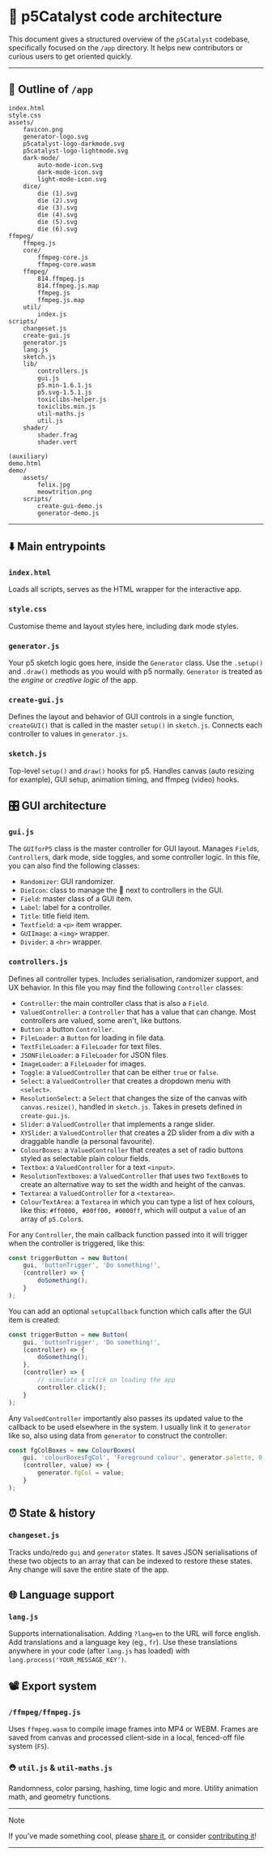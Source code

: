 # 🧱 p5Catalyst code architecture

This document gives a structured overview of the `p5Catalyst` codebase, specifically focused on the `/app` directory. It helps new contributors or curious users to get oriented quickly.

---

## 📃 Outline of `/app`
```
index.html
style.css
assets/
	favicon.png
	generator-logo.svg
	p5catalyst-logo-darkmode.svg
	p5catalyst-logo-lightmode.svg
	dark-mode/
		auto-mode-icon.svg
		dark-mode-icon.svg
		light-mode-icon.svg
	dice/
		die (1).svg
		die (2).svg
		die (3).svg
		die (4).svg
		die (5).svg
		die (6).svg
ffmpeg/
	ffmpeg.js
	core/
		ffmpeg-core.js
		ffmpeg-core.wasm
	ffmpeg/
		814.ffmpeg.js
		814.ffmpeg.js.map
		ffmpeg.js
		ffmpeg.js.map
	util/
		index.js
scripts/
	changeset.js
	create-gui.js
	generator.js
	lang.js
	sketch.js
	lib/
		controllers.js
		gui.js
		p5.min-1.6.1.js
		p5.svg-1.5.1.js
		toxiclibs-helper.js
		toxiclibs.min.js
		util-maths.js
		util.js
	shader/
		shader.frag
		shader.vert

(auxiliary)
demo.html
demo/
	assets/
		felix.jpg
		meowtrition.png
	scripts/
		create-gui-demo.js
		generator-demo.js
```

---

## ⬇️ Main entrypoints

### `index.html`
Loads all scripts, serves as the HTML wrapper for the interactive app.

### `style.css`
Customise theme and layout styles here, including dark mode styles.

### `generator.js`
Your p5 sketch logic goes here, inside the `Generator` class. Use the `.setup()` and `.draw()` methods as you would with p5 normally. `Generator` is treated as the *engine* or *creative logic* of the app.

### `create-gui.js`
Defines the layout and behavior of GUI controls in a single function, `createGUI()` that is called in the master `setup()` in `sketch.js`. Connects each controller to values in `generator.js`.

### `sketch.js`
Top-level `setup()` and `draw()` hooks for p5. Handles canvas (auto resizing for example), GUI setup, animation timing, and ffmpeg (video) hooks. 


## 🎛️ GUI architecture

### `gui.js`
The `GUIforP5` class is the master controller for GUI layout. Manages `Field`s, `Controller`s, dark mode, side toggles, and some controller logic.
In this file, you can also find the following classes:
- `Randomizer`: GUI randomizer.
- `DieIcon`: class to manage the 🎲 next to controllers in the GUI.
- `Field`: master class of a GUI item.
- `Label`: label for a controller.
- `Title`: title field item.
- `Textfield`: a `<p>` item wrapper.
- `GUIImage`: a `<img>` wrapper.
- `Divider`: a `<hr>` wrapper.

### `controllers.js`
Defines all controller types. Includes serialisation, randomizer support, and UX behavior.
In this file you may find the following `Controller` classes:
- `Controller`: the main controller class that is also a `Field`.
- `ValuedController`: a `Controller` that has a value that can change. Most controllers are valued, some aren't, like buttons.
- `Button`: a button `Controller`.
- `FileLoader`: a `Button` for loading in file data.
- `TextFileLoader`: a `FileLoader` for text files.
- `JSONFileLoader`: a `FileLoader` for JSON files.
- `ImageLoader`: a `FileLoader` for images.
- `Toggle`: a `ValuedController` that can be either `true` or `false`.
- `Select`: a `ValuedController` that creates a dropdown menu with `<select>`.
- `ResolutionSelect`: a `Select` that changes the size of the canvas with `canvas.resize()`, handled in `sketch.js`. Takes in presets defined in `create-gui.js`. 
- `Slider`: a `ValuedController` that implements a range slider.
- `XYSlider`: a `ValuedController` that creates a 2D slider from a div with a draggable handle (a personal favourite).
- `ColourBoxes`: a `ValuedController` that creates a set of radio buttons styled as selectable plain colour fields.
- `Textbox`: a `ValuedController` for a text `<input>`.
- `ResolutionTextboxes`: a `ValuedController` that uses two `TextBox`es to create an alternative way to set the width and height of the canvas. 
- `Textarea`: a `ValuedController` for a `<textarea>`.
- `ColourTextArea`: a `Textarea` in which you can type a list of hex colours, like this: `#ff0000, #00ff00, #0000ff`, which will output a `value` of an array of `p5.Color`s.

For any `Controller`, the main callback function passed into it will trigger when the controller is triggered, like this:
```js
const triggerButton = new Button(
	gui, 'buttonTrigger', 'Do something!',
	(controller) => {
		doSomething();
	}
);

```
You can add an optional `setupCallback` function which calls after the GUI item is created:
```js
const triggerButton = new Button(
	gui, 'buttonTrigger', 'Do something!',
	(controller) => {
		doSomething();
	},
	(controller) => {
		// simulate a click on loading the app
		controller.click();
	}
);

```
Any `ValuedController` importantly also passes its updated value to the callback to be used elsewhere in the system. I usually link it to `generator` like so, also using data from `generator` to construct the controller:

```js
const fgColBoxes = new ColourBoxes(
	gui, 'colourBoxesFgCol', 'Foreground colour', generator.palette, 0,
	(controller, value) => {
		generator.fgCol = value;
	}
);

```

## ⏰ State & history

### `changeset.js`
Tracks undo/redo `gui` and `generator` states. It saves JSON serialisations of these two objects to an array that can be indexed to restore these states. Any change will save the entire state of the app.


## 🌐 Language support

### `lang.js`
Supports internationalisation. Adding `?lang=en` to the URL will force english. Add translations and a language key (eg., `fr`). Use these translations anywhere in your code (after `lang.js` has loaded) with `lang.process('YOUR_MESSAGE_KEY')`.


## 📽 Export system

### `/ffmpeg/ffmpeg.js`
Uses `ffmpeg.wasm` to compile image frames into MP4 or WEBM. Frames are saved from canvas and processed client-side in a local, fenced-off file system (`FS`).


### ⛑️ `util.js` & `util-maths.js`
Randomness, color parsing, hashing, time logic and more. Utility animation math, and geometry functions.

---

> [!NOTE]
> If you've made something cool, please [share it](https://github.com/multitude-amsterdam/p5Catalyst/discussions/categories/show-and-tell), or consider [contributing it](./contributing.md)!

---
